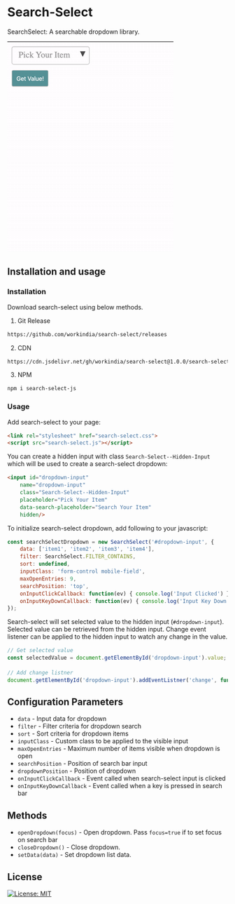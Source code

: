 # Search-Select

SearchSelect: A searchable dropdown library.

![](examples/vdo.gif)

## Installation and usage

### Installation

Download search-select using below methods.

1. Git Release

```sh
https://github.com/workindia/search-select/releases
```

2. CDN

```sh
https://cdn.jsdelivr.net/gh/workindia/search-select@1.0.0/search-select.js
```

3. NPM

```sh
npm i search-select-js
```

### Usage

Add search-select to your page:
```html
<link rel="stylesheet" href="search-select.css">
<script src="search-select.js"></script>
```

You can create a hidden input with class `Search-Select--Hidden-Input` which will be used to create a search-select dropdown:
```html
<input id="dropdown-input"
    name="dropdown-input"
    class="Search-Select--Hidden-Input"
    placeholder="Pick Your Item"
    data-search-placeholder="Search Your Item"
    hidden/>
```

To initialize search-select dropdown, add following to your javascript:
```javascript
const searchSelectDropdown = new SearchSelect('#dropdown-input', {
    data: ['item1', 'item2', 'item3', 'item4'],
    filter: SearchSelect.FILTER_CONTAINS,
    sort: undefined,
    inputClass: 'form-control mobile-field',
    maxOpenEntries: 9,
    searchPosition: 'top',
    onInputClickCallback: function(ev) { console.log('Input Clicked') },
    onInputKeyDownCallback: function(ev) { console.log('Input Key Down') },
});
```

Search-select will set selected value to the hidden input (`#dropdown-input`). Selected value can be retrieved from the hidden input. Change event listener can be applied to the hidden input to watch any change in the value.
```javascript
// Get selected value
const selectedValue = document.getElementById('dropdown-input').value;

// Add change listner
document.getElementById('dropdown-input').addEventListner('change', function(ev) { console.log('Value changed'); })
```


## Configuration Parameters
- `data` - Input data for dropdown
- `filter` - Filter criteria for dropdown search
- `sort` - Sort criteria for dropdown items
- `inputClass` - Custom class to be applied to the visible input
- `maxOpenEntries` - Maximum number of items visible when dropdown is open
- `searchPosition` - Position of search bar input
- `dropdownPosition` - Position of dropdown
- `onInputClickCallback` - Event called when search-select input is clicked
- `onInputKeyDownCallback` - Event called when a key is pressed in search bar


## Methods
- `openDropdown(focus)` - Open dropdown. Pass `focus=true` if to set focus on search bar
- `closeDropdown()` - Close dropdown.
- `setData(data)` - Set dropdown list data.


## License

[![License: MIT](https://img.shields.io/badge/License-MIT-yellow.svg)](LICENSE)